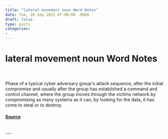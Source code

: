 ```yaml
---
title: "lateral movement noun Word Notes"
date: Tue, 28 Sep 2021 07:00:00 -0000
draft: false
type: posts
categories: 
- 
---
```

# lateral movement noun Word Notes

<br/>

<br/>
Phase of a typical cyber adversary group's attack sequence, after the initial compromise and usually after the group has established a command and control channel, where the group moves through the victims network by compromising as many systems as it can, by looking for the data, it has come to steal or to destroy.

#### [Source](https://thecyberwire.com/podcasts/word-notes/66/notes)

<br/>
---
